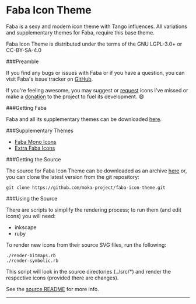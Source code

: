 Faba Icon Theme
===============

Faba is a sexy and modern icon theme with Tango influences. All variations and supplementary themes for Faba, require this base theme.

Faba Icon Theme is distributed under the terms of the GNU LGPL-3.0+ or CC-BY-SA-4.0

###Preamble

If you find any bugs or issues with Faba or if you have a question, you can visit Faba's issue tracker on [GitHub](https://github.com/moka-project/faba-icon-theme/issues).

If you're feeling awesome, you may suggest or [request](http://mokaproject.com/requests) icons I've missed or make a [donation](http://www.mokaproject.com/donate/ "Donate") to the project to fuel its development. :smile:

###Getting Faba

Faba and all its supplementary themes can be downloaded [here](http://mokaproject.com/faba-icon-theme/download).

###Supplementary Themes 

 * [Faba Mono Icons](https://github.com/moka-project/faba-mono-icons)
 * [Extra Faba Icons](https://github.com/moka-project/faba-icon-theme-extras)

###Getting the Source

The source for Faba Icon Theme can be downloaded as an archive [here](https://github.com/moka-project/faba-icon-theme/archive/master.zip) or, you can clone the latest version from the git repository:

    git clone https://github.com/moka-project/faba-icon-theme.git

###Using the Source

There are scripts to simplify the rendering process; to run them (and edit icons) you will need:

 * inkscape
 * ruby

To render new icons from their source SVG files, run the following:

    ./render-bitmaps.rb
    ./render-symbolic.rb

This script will look in the source directories (../src/*) and render the respective icons (provided there are changes).

See the [source README](src/) for more info.

-----------